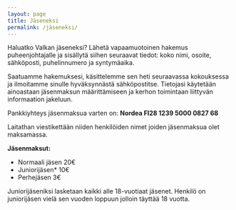```yaml
---
layout: page
title: Jäseneksi
permalink: /jäseneksi/
---
```


Haluatko Valkan jäseneksi? Lähetä vapaamuotoinen hakemus puheenjohtajalle ja sisällytä siihen seuraavat tiedot: koko nimi, osoite, sähköposti, puhelinnumero ja syntymäaika.

Saatuamme hakemuksesi, käsittelemme sen heti seuraavassa kokouksessa ja ilmoitamme sinulle hyväksynnästä sähköpostitse. Tietojasi käytetään ainoastaan jäsenmaksun määrittämiseen ja kerhon toimintaan liittyvän informaation jakeluun.

 
Pankkiyhteys jäsenmaksua varten on: **Nordea FI28 1239 5000 0827 68**

Laitathan viestikettään niiden henkilöiden nimet joiden jäsenmaksua olet maksamassa.

 

**Jäsenmaksut:**
* Normaali jäsen 20€
* Juniorijäsen* 10€
* Perhejäsen 3€ 

Juniorijäseniksi lasketaan kaikki alle 18-vuotiaat jäsenet. Henkilö on juniorijäsen vielä sen vuoden loppuun jolloin täyttää 18 vuotta.